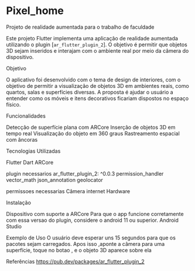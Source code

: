 # Pixel_home
 Projeto de realidade aumentada para o trabalho de faculdade 

Este projeto Flutter implementa uma aplicação de realidade aumentada  utilizando o plugin [`ar_flutter_plugin_2`]. O objetivo é permitir que objetos 3D sejam inseridos e interajam com o ambiente real por meio da câmera do dispositivo.

Objetivo

O aplicativo foi desenvolvido com o tema de design de interiores, com o objetivo de permitir a visualização de objetos 3D em ambientes reais, como quartos, salas e superfícies diversas. A proposta é ajudar o usuário a entender como os móveis e itens decorativos ficariam dispostos no espaço físico.

Funcionalidades

Detecção de superfície plana com ARCore
Inserção de objetos 3D em tempo real
Visualização do objeto em 360 graus 
Rastreamento espacial com âncoras

Tecnologias Utilizadas

Flutter
Dart
ARCore

plugin necessarios
  ar_flutter_plugin_2: ^0.0.3
  permission_handler
  vector_math
  json_annotation
  geolocator

permissoes necessarias
Câmera
internet 
Hardware


Instalação

Dispositivo com suporte a ARCore
Para que o app funcione corretamente com essa versao do plugin, considere o android 11 ou superior. 
Android Studio

Exemplo de Uso
O usuário deve esperar uns 15 segundos para que os pacotes sejam carregados. Apos isso ,aponte a câmera para uma superfície, toque no botao , e o objeto 3D aparece sobre ela

Referências
https://pub.dev/packages/ar_flutter_plugin_2
